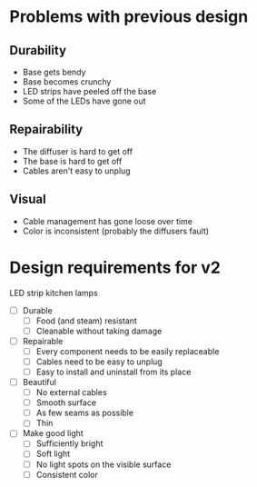 # Problems with previous design

## Durability
- Base gets bendy
- Base becomes crunchy
- LED strips have peeled off the base
- Some of the LEDs have gone out

## Repairability
- The diffuser is hard to get off
- The base is hard to get off
- Cables aren't easy to unplug

## Visual
- Cable management has gone loose over time
- Color is inconsistent (probably the diffusers fault)


# Design requirements for v2

LED strip kitchen lamps

- [ ] Durable
    - [ ] Food (and steam) resistant
    - [ ] Cleanable without taking damage
- [ ] Repairable
    - [ ] Every component needs to be easily replaceable
    - [ ] Cables need to be easy to unplug
    - [ ] Easy to install and uninstall from its place
- [ ] Beautiful
    - [ ] No external cables
    - [ ] Smooth surface
    - [ ] As few seams as possible
    - [ ] Thin
- [ ] Make good light
    - [ ] Sufficiently bright
    - [ ] Soft light
    - [ ] No light spots on the visible surface
    - [ ] Consistent color
